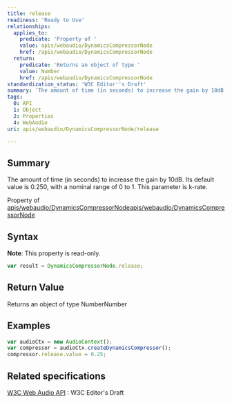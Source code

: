 ```yaml
---
title: release
readiness: 'Ready to Use'
relationships:
  applies_to:
    predicate: 'Property of '
    value: apis/webaudio/DynamicsCompressorNode
    href: /apis/webaudio/DynamicsCompressorNode
  return:
    predicate: 'Returns an object of type '
    value: Number
    href: /apis/webaudio/DynamicsCompressorNode
standardization_status: 'W3C Editor''s Draft'
summary: 'The amount of time (in seconds) to increase the gain by 10dB. Its default value is 0.250, with a nominal range of 0 to 1. This parameter is k-rate.'
tags:
  0: API
  1: Object
  2: Properties
  4: WebAudio
uri: apis/webaudio/DynamicsCompressorNode/release

---
```

## <span>Summary</span>

The amount of time (in seconds) to increase the gain by 10dB. Its default value is 0.250, with a nominal range of 0 to 1. This parameter is k-rate.

Property of [apis/webaudio/DynamicsCompressorNode](/apis/webaudio/DynamicsCompressorNode)[apis/webaudio/DynamicsCompressorNode](/apis/webaudio/DynamicsCompressorNode)

## <span>Syntax</span>

**Note**: This property is read-only.

``` js
var result = DynamicsCompressorNode.release;
```

## <span>Return Value</span>

Returns an object of type NumberNumber

## <span>Examples</span>

``` js
var audioCtx = new AudioContext();
var compressor = audioCtx.createDynamicsCompressor();
compressor.release.value = 0.25;
```

## <span>Related specifications</span>

[W3C Web Audio API](http://webaudio.github.io/web-audio-api/)
:   W3C Editor's Draft
